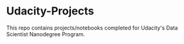 # Udacity-Projects
This repo contains projects/notebooks completed for Udacity's Data Scientist Nanodegree Program.
